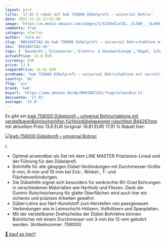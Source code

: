 ```yaml
---
layout: post
title: '17.91 % rabat auf kwb 758000 Dübelprofi – universal Bohrsc'
date: 2021-11-23 11:51:40
image: 'https://m.media-amazon.com/images/I/4159eZLeC8L._SL500_._SL400_.jpg'
comments: true
category: ofertas
author: 'tole.es'
slug: 'B001BAT2A2-de kwb 758000 Dübelprofi – universal Bohrschablone mit...'
sku: 'B001BAT2A2-de'
tags: [ 'Baumarkt','Eisenwaren','Elektro- & Handwerkzeuge','Nägel, Schrauben & Befestigungen','Zubehör für Elektrowerkzeuge','kwb', ]
actualPrice: 13.8 EUR
currency: EUR
price: 13.8
comparePrice: 16.81 EUR
prodname: 'kwb 758000 Dübelprofi – universal Bohrschablone mit verstellbarenBohrlochgrößen fürHolzdübelgeeignet rutschfest Ø44267mm'
country: 'de'
flag: '🇩🇪'
brand: 'kwb'
buyurl: 'https://www.amazon.de/dp/B001BAT2A2/?tag=tolees0ca-21'
descuento: '17.91'
average: '13.8'
---
```


Es gibt ein [kwb 758000 Dübelprofi – universal Bohrschablone mit verstellbarenBohrlochgrößen fürHolzdübelgeeignet rutschfest Ø44267mm](https://www.amazon.de/dp/B001BAT2A2/?tag=tolees0ca-21) mit aktuellem Preis 13.8 EUR (original: 16.81 EUR) 17.91 % Rabatt hier:

[![kwb 758000 Dübelprofi – universal Bohrsc](https://m.media-amazon.com/images/I/4159eZLeC8L._SL500_._SL400_.jpg)](https://www.amazon.de/dp/B001BAT2A2/?tag=tolees0ca-21)

ℹ️:

- Optimal anwendbar als Set mit dem LINE MASTER Präzisions-Lineal und der Führung für den Dübelprofi.
- Bohrhilfe für alle gängigen Dübel-Verbindungen mit Durchmesser-Größe 6-mm, 8-mm und 10-mm bei Eck-, Winkel-, T- und Flächenverbindungen.
- Die Dübelhilfe eignet sich besonders für senkrechte 90-Grad Bohrungen in verschiedenen Materialien wie Hartholz und Fliesen. Dank der Gummi-Rutschsicherung für glatte Oberflächen wird auch hier ein sicheres und präzises Arbeiten gewährt.
- Dübel-Lehre aus Hart-Kunststoff zum Herstellen von passgenauen Verbindungen wie in Leimschicht-Hölzern, Vollhölzern und Spanplatten.
- Mit der verstellbaren Drehscheibe der Dübel-Bohrlehre können Bohrlöcher mit einem Durchmesser von 3-mm bis 12-mm gebohrt werden. (Artikelnummer: 758000)

[🛒 kauf es hier!!](https://www.amazon.de/dp/B001BAT2A2/?tag=tolees0ca-21)

